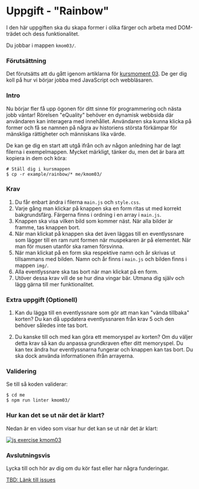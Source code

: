 # Uppgift - "Rainbow"

I den här uppgiften ska du skapa former i olika färger och arbeta med DOM-trädet och dess funktionalitet.

Du jobbar i mappen `kmom03/`.



### Förutsättning

Det förutsätts att du gått igenom artiklarna för [kursmoment 03](../../articles/kmom03). De ger dig koll på hur vi börjar jobba med JavaScript och webbläsaren.



### Intro

Nu börjar fler få upp ögonen för ditt sinne för programmering och nästa jobb väntar! Rörelsen "eQuality" behöver en dynamisk webbsida där användaren kan interagera med innehållet. Användaren ska kunna klicka på former och få se namnen på några av historiens största förkämpar för mänskliga rättigheter och människans lika värde.

De kan ge dig en start att utgå ifrån och av någon anledning har de lagt filerna i exempelmappen. Mycket märkligt, tänker du, men det är bara att kopiera in dem och köra:

```console
# Ställ dig i kursmappen
$ cp -r example/rainbow/* me/kmom03/
```



### Krav

1. Du får enbart ändra i filerna `main.js` och `style.css`.
1. Varje gång man klickar på knappen ska en form ritas ut med korrekt bakgrundsfärg. Färgerna finns i ordning i en array i `main.js`.
1. Knappen ska visa vilken bild som kommer näst. När alla bilder är framme, tas knappen bort.
1. När man klickat på knappen ska det även läggas till en eventlyssnare som lägger till en ram runt formen när muspekaren är på elementet. När man för musen utanför ska ramen försvinna.
1. När man klickat på en form ska respektive namn och år skrivas ut tillsammans med bilden. Namn och år finns i `main.js` och bilden finns i mappen `img/`.
1. Alla eventlyssnare ska tas bort när man klickat på en form.
1. Utöver dessa krav vill de se hur dina vingar bär. Utmana dig själv och lägg gärna till mer funktionalitet.



### Extra uppgift (Optionell)

1. Kan du lägga till en eventlyssnare som gör att man kan "vända tillbaka" korten? Du kan då uppdatera eventlyssnaren från krav 5 och den behöver således inte tas bort.

1. Du kanske till och med kan göra ett memoryspel av korten? Om du väljer detta krav så kan du anpassa grundkraven efter ditt memoryspel. Du kan tex ändra hur eventlyssnarna fungerar och knappen kan tas bort. Du ska dock använda informationen ifrån arrayerna.



### Validering

Se till så koden validerar:

```console
$ cd me
$ npm run linter kmom03/
```



### Hur kan det se ut när det är klart?

Nedan är en video som visar hur det kan se ut när det är klart:

[![js exercise kmom03](https://img.youtube.com/vi/tieLyaJmiUg/0.jpg)](https://www.youtube.com/watch?v=tieLyaJmiUg)




### Avslutningsvis

Lycka till och hör av dig om du kör fast eller har några funderingar.

[TBD: Länk till issues](#)
